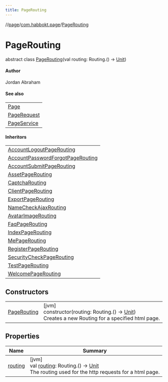 ```yaml
---
title: PageRouting
---
```

//[page](../../../index.html)/[com.habbokt.page](../index.html)/[PageRouting](index.html)



# PageRouting

abstract class [PageRouting](index.html)(val routing: Routing.() -&gt; [Unit](https://kotlinlang.org/api/latest/jvm/stdlib/kotlin/-unit/index.html))

#### Author



Jordan Abraham



#### See also


| |
|---|
| [Page](../-page/index.html) |
| [PageRequest](../-page-request/index.html) |
| [PageService](../-page-service/index.html) |


#### Inheritors


| |
|---|
| [AccountLogoutPageRouting](../../com.habbokt.page.account.logout/-account-logout-page-routing/index.html) |
| [AccountPasswordForgotPageRouting](../../com.habbokt.page.account.password.forgot/-account-password-forgot-page-routing/index.html) |
| [AccountSubmitPageRouting](../../com.habbokt.page.account.submit/-account-submit-page-routing/index.html) |
| [AssetPageRouting](../../com.habbokt.page.asset/-asset-page-routing/index.html) |
| [CaptchaRouting](../../com.habbokt.page.captcha/-captcha-routing/index.html) |
| [ClientPageRouting](../../com.habbokt.page.client/-client-page-routing/index.html) |
| [ExportPageRouting](../../com.habbokt.page.export/-export-page-routing/index.html) |
| [NameCheckAjaxRouting](../../com.habbokt.page.habblet.ajax.namecheck/-name-check-ajax-routing/index.html) |
| [AvatarImageRouting](../../com.habbokt.page.habboimaging.avatarimage/-avatar-image-routing/index.html) |
| [FaqPageRouting](../../com.habbokt.page.help/-faq-page-routing/index.html) |
| [IndexPageRouting](../../com.habbokt.page.index/-index-page-routing/index.html) |
| [MePageRouting](../../com.habbokt.page.me/-me-page-routing/index.html) |
| [RegisterPageRouting](../../com.habbokt.page.register/-register-page-routing/index.html) |
| [SecurityCheckPageRouting](../../com.habbokt.page.security/-security-check-page-routing/index.html) |
| [TestPageRouting](../../com.habbokt.page.test/-test-page-routing/index.html) |
| [WelcomePageRouting](../../com.habbokt.page.welcome/-welcome-page-routing/index.html) |


## Constructors


| | |
|---|---|
| [PageRouting](-page-routing.html) | [jvm]<br>constructor(routing: Routing.() -&gt; [Unit](https://kotlinlang.org/api/latest/jvm/stdlib/kotlin/-unit/index.html))<br>Creates a new Routing for a specified html page. |


## Properties


| Name | Summary |
|---|---|
| [routing](routing.html) | [jvm]<br>val [routing](routing.html): Routing.() -&gt; [Unit](https://kotlinlang.org/api/latest/jvm/stdlib/kotlin/-unit/index.html)<br>The routing used for the http requests for a html page. |

